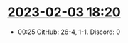 # [2023-02-03 18:20](https://discord.com/channels/898550123007709204/898550123007709209/1070665110974107728) 
- 00:25 GitHub: 26-4, 1-1. Discord: 0